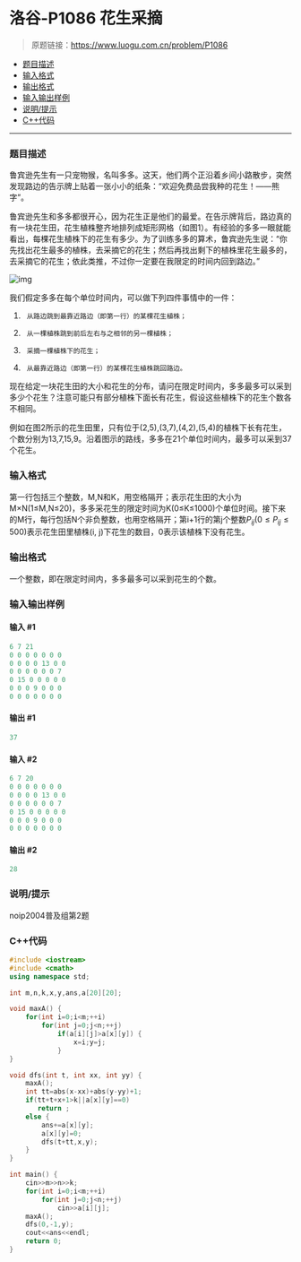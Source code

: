 # 洛谷-P1086 花生采摘

> 原题链接：https://www.luogu.com.cn/problem/P1086

- [题目描述](#题目描述)
- [输入格式](#输入格式)
- [输出格式](#输出格式)
- [输入输出样例](#输入输出样例)
- [说明/提示](#说明/提示)
- [C++代码](#C++代码)

---

### <a name="题目描述">题目描述</a>

鲁宾逊先生有一只宠物猴，名叫多多。这天，他们两个正沿着乡间小路散步，突然发现路边的告示牌上贴着一张小小的纸条：“欢迎免费品尝我种的花生！――熊字”。

鲁宾逊先生和多多都很开心，因为花生正是他们的最爱。在告示牌背后，路边真的有一块花生田，花生植株整齐地排列成矩形网格（如图1）。有经验的多多一眼就能看出，每棵花生植株下的花生有多少。为了训练多多的算术，鲁宾逊先生说：“你先找出花生最多的植株，去采摘它的花生；然后再找出剩下的植株里花生最多的，去采摘它的花生；依此类推，不过你一定要在我限定的时间内回到路边。”

![img](https://cdn.luogu.com.cn/upload/pic/1182.png)

我们假定多多在每个单位时间内，可以做下列四件事情中的一件：

1. ```
    从路边跳到最靠近路边（即第一行）的某棵花生植株；
   ```

2. ```
    从一棵植株跳到前后左右与之相邻的另一棵植株；
   ```

3. ```
    采摘一棵植株下的花生；
   ```

4. ```
    从最靠近路边（即第一行）的某棵花生植株跳回路边。
   ```

现在给定一块花生田的大小和花生的分布，请问在限定时间内，多多最多可以采到多少个花生？注意可能只有部分植株下面长有花生，假设这些植株下的花生个数各不相同。

例如在图2所示的花生田里，只有位于(2,5),(3,7),(4,2),(5,4)的植株下长有花生，个数分别为13,7,15,9。沿着图示的路线，多多在21个单位时间内，最多可以采到37个花生。

### <a name="输入格式">输入格式</a>

第一行包括三个整数，M,N和K，用空格隔开；表示花生田的大小为M×N(1≤M,N≤20)，多多采花生的限定时间为K(0≤K≤1000)个单位时间。接下来的M行，每行包括N个非负整数，也用空格隔开；第i+1行的第j个整数$P_{ij}(0  \le P_{ij}  \le 500)$表示花生田里植株(i, j)下花生的数目，0表示该植株下没有花生。

### <a name="输出格式">输出格式</a>

一个整数，即在限定时间内，多多最多可以采到花生的个数。

### <a name="输入输出样例">输入输出样例</a>

#### 输入 #1

```c++
6 7 21
0 0 0 0 0 0 0
0 0 0 0 13 0 0
0 0 0 0 0 0 7
0 15 0 0 0 0 0
0 0 0 9 0 0 0
0 0 0 0 0 0 0
```

#### 输出 #1

```c++
37
```

#### 输入 #2

```c++
6 7 20
0 0 0 0 0 0 0
0 0 0 0 13 0 0
0 0 0 0 0 0 7
0 15 0 0 0 0 0
0 0 0 9 0 0 0
0 0 0 0 0 0 0
```

#### 输出 #2

```c++
28
```

### <a name="说明/提示">说明/提示</a>

noip2004普及组第2题

### <a name="C++代码">C++代码</a>

```c++
#include <iostream>
#include <cmath>
using namespace std;

int m,n,k,x,y,ans,a[20][20];

void maxA() {
    for(int i=0;i<m;++i)
        for(int j=0;j<n;++j)
            if(a[i][j]>a[x][y]) {
                x=i;y=j;
            }
}

void dfs(int t, int xx, int yy) {
    maxA();
    int tt=abs(x-xx)+abs(y-yy)+1;
    if(tt+t+x+1>k||a[x][y]==0)
       return ;
    else {
        ans+=a[x][y];
        a[x][y]=0;
        dfs(t+tt,x,y);
    }
}

int main() {
    cin>>m>>n>>k;
    for(int i=0;i<m;++i)
        for(int j=0;j<n;++j)
            cin>>a[i][j];
    maxA();
    dfs(0,-1,y);
    cout<<ans<<endl;
    return 0;
}
```